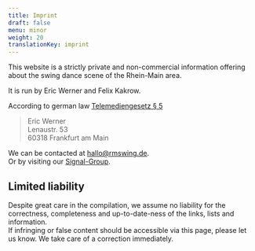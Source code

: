 ```yaml
---
title: Imprint
draft: false
menu: minor
weight: 20
translationKey: imprint
---
```

This website is a strictly private and non-commercial information offering about the swing dance scene of the Rhein-Main area.

It is run by Eric Werner and Felix Kakrow.

According to german law [Telemediengesetz § 5](https://dejure.org/gesetze/TMG/5.html)

> Eric Werner\
> Lenaustr. 53\
> 60318 Frankfurt am Main

We can be contacted at [hallo@rmswing.de](mailto:hallo@rmswing.de).\
Or by visiting our [Signal-Group](https://signal.group/#CjQKIJ8whxuszImsCSQ9LfurQk79t5yMUqgRwtcMz-OJBhqhEhBusYxHyvWd3UmFBqaAfuEO).

## Limited liability

Despite great care in the compilation, we assume no liability for the correctness, completeness and up-to-date-ness of the links, lists and information.\
If infringing or false content should be accessible via this page, please let us know. We take care of a correction immediately.

